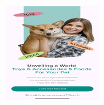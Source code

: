 <img src = "https://github.com/salihakbass/OnlineShopApp/blob/master/app/src/main/res/drawable/screenshotintro.jpg" width="250" height="250">

